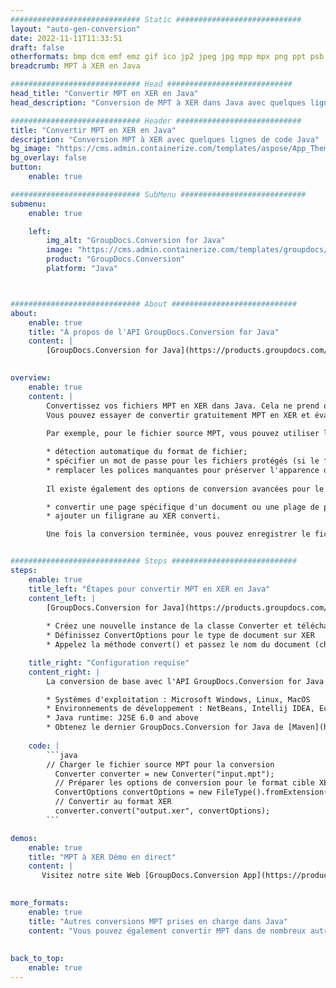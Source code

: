 ```yaml
---
############################# Static ############################
layout: "auto-gen-conversion"
date: 2022-11-11T11:33:51
draft: false
otherformats: bmp dcm emf emz gif ico jp2 jpeg jpg mpp mpx png ppt psb psd svg svgz tga tif tiff webp wmf wmz xer
breadcrumb: MPT à XER en Java

############################# Head ############################
head_title: "Convertir MPT en XER en Java"
head_description: "Conversion de MPT à XER dans Java avec quelques lignes de code. Convertissez plus de 160 formats de fichiers à l'aide de l'API de conversion de documents GroupDocs pour Java"

############################# Header ############################
title: "Convertir MPT en XER en Java"
description: "Conversion MPT à XER avec quelques lignes de code Java"
bg_image: "https://cms.admin.containerize.com/templates/aspose/App_Themes/V3/images/bg/header1.png"
bg_overlay: false
button:
    enable: true

############################# SubMenu ############################
submenu:
    enable: true

    left:
        img_alt: "GroupDocs.Conversion for Java"
        image: "https://cms.admin.containerize.com/templates/groupdocs/images/product-logos/90x90-noborder/groupdocs-conversion-java.png"
        product: "GroupDocs.Conversion"
        platform: "Java"



############################# About ############################
about:
    enable: true
    title: "À propos de l'API GroupDocs.Conversion for Java"
    content: |
        [GroupDocs.Conversion for Java](https://products.groupdocs.com/conversion/java/) est une API de conversion de format de fichier avancée pour la conversion entre les formats d'image et de document populaires tels que Microsoft Office, OpenDocument, PDF, HTML, e-mail, CAO. et bien plus encore avec seulement quelques lignes de code. L'API native détecte automatiquement les formats des documents originaux et propose de nombreuses options de personnalisation des documents convertis. Outre la fonction d'extraction d'informations d'un document, il prend également en charge la mise en cache des résultats de conversion sur le disque local par défaut. Cependant, tout type de stockage de cache peut être pris en charge en implémentant les interfaces appropriées - Amazon S3, Dropbox, Google Drive, Windows Azure, Reddis ou tout autre.
    

overview:
    enable: true
    content: |
        Convertissez vos fichiers MPT en XER dans Java. Cela ne prend que quelques lignes de code Java sur n'importe quelle plate-forme de votre choix, telle que Windows, Linux, macOS.
        Vous pouvez essayer de convertir gratuitement MPT en XER et évaluer la qualité des résultats de conversion. En plus des scripts de conversion de fichiers simples, vous pouvez essayer des options plus sophistiquées pour charger le fichier source MPT et stocker la sortie XER. 
        
        Par exemple, pour le fichier source MPT, vous pouvez utiliser les options de chargement suivantes :

        * détection automatique du format de fichier;
        * spécifier un mot de passe pour les fichiers protégés (si le format de fichier le prend en charge);
        * remplacer les polices manquantes pour préserver l'apparence du document.
        
        Il existe également des options de conversion avancées pour le fichier XER :

        * convertir une page spécifique d'un document ou une plage de pages;
        * ajouter un filigrane au XER converti.

        Une fois la conversion terminée, vous pouvez enregistrer le fichier XER dans votre chemin de fichier local ou dans un stockage tiers tel que FTP, Amazon S3, Google Drive, Dropbox, etc. Veuillez noter - pour convertir MPT à XER, vous n'avez pas besoin d'installer de logiciel supplémentaire, tel que MS Office, Open Office, Adobe Acrobat Reader, etc.


############################# Steps ############################
steps:
    enable: true
    title_left: "Étapes pour convertir MPT en XER en Java"
    content_left: |
        [GroupDocs.Conversion for Java](https://products.groupdocs.com/conversion/java/) permet aux développeurs de convertir facilement le fichier MPT en XER avec quelques lignes de code.
        
        * Créez une nouvelle instance de la classe Converter et téléchargez le fichier MPT avec le chemin complet
        * Définissez ConvertOptions pour le type de document sur XER
        * Appelez la méthode convert() et passez le nom du document (chemin complet) et le format (XER) en tant que paramètre

    title_right: "Configuration requise"
    content_right: |
        La conversion de base avec l'API GroupDocs.Conversion for Java peut être effectuée avec seulement quelques lignes de code. Nos API sont prises en charge sur toutes les principales plates-formes et systèmes d'exploitation. Avant d'exécuter le code ci-dessous, assurez-vous que les prérequis suivants sont installés sur votre système.

        * Systèmes d'exploitation : Microsoft Windows, Linux, MacOS
        * Environnements de développement : NetBeans, Intellij IDEA, Eclipse, etc.
        * Java runtime: J2SE 6.0 and above
        * Obtenez le dernier GroupDocs.Conversion for Java de [Maven](https://repository.groupdocs.com/webapp/#/artifacts/browse/tree/General/repo/com/groupdocs/groupdocs-conversion)
         
    code: |
        ```java    
        // Charger le fichier source MPT pour la conversion
          Converter converter = new Converter("input.mpt");
          // Préparer les options de conversion pour le format cible XER
          ConvertOptions convertOptions = new FileType().fromExtension("xer").getConvertOptions();
          // Convertir au format XER
          converter.convert("output.xer", convertOptions);
        ```

demos:
    enable: true
    title: "MPT à XER Démo en direct"
    content: |
       Visitez notre site Web [GroupDocs.Conversion App](https://products.groupdocs.app/conversion/family) et essayez la conversion MPT à XER maintenant. La démo gratuite présente les avantages suivants
          

more_formats:
    enable: true
    title: "Autres conversions MPT prises en charge dans Java"
    content: "Vous pouvez également convertir MPT dans de nombreux autres formats de fichiers. Veuillez consulter la liste ci-dessous."
       
       
back_to_top:
    enable: true
---
```

